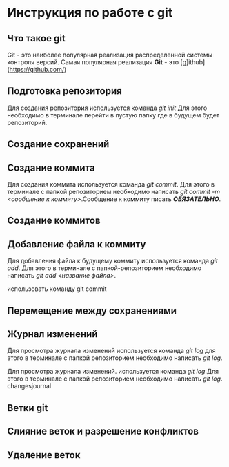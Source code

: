 # Инструкция по работе с git

## Что такое git
Git - это наиболее популярная реализация распределенной системы контроля версий. Самая популярная реализация **Git** - это [g]ithub] (https://github.com/)

## Подготовка репозитория
Для создания репозитория используется команда *git init* Для этого необходимо в терминале перейти в пустую папку где в будущем будет репозиторий.
## Создание сохранений
## Создание коммита 
Для создания коммита используется команда *git commit*. Для этого в терминале с папкой репозиторием необходимо написать *git commit -m <сообщение к коммиту>*.Сообщение к коммиту писать ***ОБЯЗАТЕЛЬНО***.


## Создание коммитов
## Добавление файла к коммиту
Для добавления файла к будущему коммиту используется команда *git add*. Для этого в терминале с папкой-репозиторием необходимо написать *git add <название файла>*. 


использовать команду git commit 

## Перемещение между сохранениями

## Журнал изменений

Для просмотра журнала изменений используется команда *git log* для этого в терминале с папкой репозиторием необходимо написать *git log*.

Для просмотра журнала изменений. используется команда *git log*.Для этого в терминале с папкой репозиторием необходимо написать *git log*.
changesjournal
## Ветки git

## Слияние веток и разрешение конфликтов

## Удаление веток
